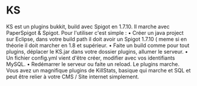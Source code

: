 # KS
KS est un plugins bukkit, build avec Spigot en 1.7.10. Il marche avec PaperSpigot & Spigot.
Pour l'utiliser c'est simple : 
• Créer un java project sur Eclipse, dans votre build path il doit avoir un Spigot 1.7.10 ( meme si en théorie il doit marcher en 1.8 et supérieur.
• Faite un build  comme pour tout plugins, déplacer le KS.jar dans votre dossier plugins, allumer le serveur.
• Un fichier config.yml vient d'être créer, modifier avec vos identifiants MySQL. 
• Redémarrer le serveur ou faite un reload. Le plugins marche.
Vous avez un magnifique plugins de KillStats, basique qui marche et SQL et peut être relier à votre CMS / Site internet simplement.
